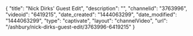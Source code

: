 {
    "title": "Nick Dirks' Guest Edit",
    "description": "",
    "channelid": "3763996",
    "videoid": "6419215",
    "date_created": "1444063299",
    "date_modified": "1444063299",
    "type": "captivate",
    "layout": "channelVideo",
    "url": "\/ashbury\/nick-dirks-guest-edit\/3763996-6419215"
}